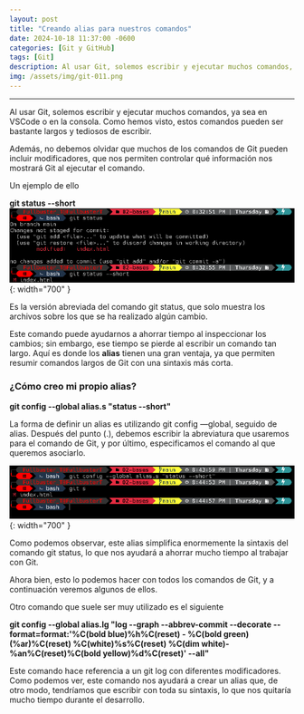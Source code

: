 ```yaml
---
layout: post
title: "Creando alias para nuestros comandos"
date: 2024-10-18 11:37:00 -0600
categories: [Git y GitHub]
tags: [Git]
description: Al usar Git, solemos escribir y ejecutar muchos comandos, ya sea en VSCode o en la consola.....
img: /assets/img/git-011.png
---
```


---

Al usar Git, solemos escribir y ejecutar muchos comandos, ya sea en VSCode o en la consola. Como hemos visto, estos comandos pueden ser bastante largos y tediosos de escribir.

Además, no debemos olvidar que muchos de los comandos de Git pueden incluir modificadores, que nos permiten controlar qué información nos mostrará Git al ejecutar el comando.

Un ejemplo de ello

**git status --short**
![alt text](/assets/img/git-011-1.png){: width="700" }

Es la versión abreviada del comando git status, que solo muestra los archivos sobre los que se ha realizado algún cambio.

Este comando puede ayudarnos a ahorrar tiempo al inspeccionar los cambios; sin embargo, ese tiempo se pierde al escribir un comando tan largo. Aquí es donde los **alias** tienen una gran ventaja, ya que permiten resumir comandos largos de Git con una sintaxis más corta.

### ¿Cómo creo mi propio alias?
**git config --global alias.s "status --short"**

La forma de definir un alias es utilizando git config —global, seguido de alias. Después del punto (.), debemos escribir la abreviatura que usaremos para el comando de Git, y por último, especificamos el comando al que queremos asociarlo.

![alt text](/assets/img/git-011-2.png){: width="700" }

Como podemos observar, este alias simplifica enormemente la sintaxis del comando git status, lo que nos ayudará a ahorrar mucho tiempo al trabajar con Git.

Ahora bien, esto lo podemos hacer con todos los comandos de Git, y a continuación veremos algunos de ellos.

Otro comando que suele ser muy utilizado es el siguiente

**git config --global alias.lg "log --graph --abbrev-commit --decorate --format=format:'%C(bold blue)%h%C(reset) - %C(bold green)(%ar)%C(reset) %C(white)%s%C(reset) %C(dim white)- %an%C(reset)%C(bold yellow)%d%C(reset)' --all"**

Este comando hace referencia a un git log con diferentes modificadores. Como podemos ver, este comando nos ayudará a crear un alias que, de otro modo, tendríamos que escribir con toda su sintaxis, lo que nos quitaría mucho tiempo durante el desarrollo.  


